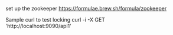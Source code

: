set up the zookeeper 
https://formulae.brew.sh/formula/zookeeper

Sample curl to test locking
  curl -i -X GET \
 'http://localhost:9090/api1'
